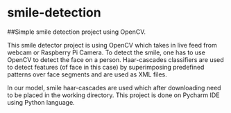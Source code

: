 # smile-detection

##Simple smile detection project using OpenCV.

This smile detector project is using OpenCV which takes in live feed from webcam or Raspberry Pi Camera.
To detect the smile, one has to use OpenCV to detect the face on a person. 
Haar-cascades classifiers are used to detect features (of face in this case) by superimposing predefined patterns over face segments and are used as XML files.

In our model, smile haar-cascades are used which after downloading need to be placed in the working directory.
This project is done on Pycharm IDE using Python language.
